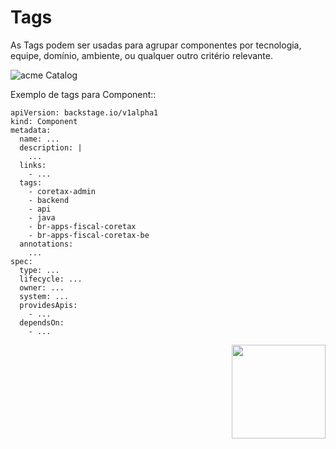 # Tags

As Tags podem ser usadas para agrupar componentes por tecnologia, equipe, domínio, ambiente, ou qualquer outro critério relevante.  

![acme Catalog](../images/tags.png)

Exemplo de tags para Component::

```
apiVersion: backstage.io/v1alpha1
kind: Component
metadata:
  name: ...
  description: |
    ...
  links:
    - ...
  tags:
    - coretax-admin
    - backend
    - api
    - java
    - br-apps-fiscal-coretax
    - br-apps-fiscal-coretax-be
  annotations:
    ...
spec:
  type: ...
  lifecycle: ...
  owner: ...
  system: ...
  providesApis:
    - ...
  dependsOn: 
    - ...
```

<img align="right" width="150" height="150" src="https://backstage.cloud.acme.com.br/static/acme_branco.895b1e3e..png">